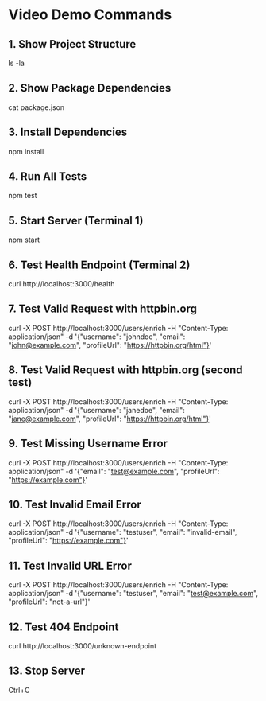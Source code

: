# Video Demo Commands

## 1. Show Project Structure
ls -la

## 2. Show Package Dependencies
cat package.json

## 3. Install Dependencies
npm install

## 4. Run All Tests
npm test

## 5. Start Server (Terminal 1)
npm start

## 6. Test Health Endpoint (Terminal 2)
curl http://localhost:3000/health

## 7. Test Valid Request with httpbin.org
curl -X POST http://localhost:3000/users/enrich -H "Content-Type: application/json" -d '{"username": "johndoe", "email": "john@example.com", "profileUrl": "https://httpbin.org/html"}'

## 8. Test Valid Request with httpbin.org (second test)
curl -X POST http://localhost:3000/users/enrich -H "Content-Type: application/json" -d '{"username": "janedoe", "email": "jane@example.com", "profileUrl": "https://httpbin.org/html"}'

## 9. Test Missing Username Error
curl -X POST http://localhost:3000/users/enrich -H "Content-Type: application/json" -d '{"email": "test@example.com", "profileUrl": "https://example.com"}'

## 10. Test Invalid Email Error
curl -X POST http://localhost:3000/users/enrich -H "Content-Type: application/json" -d '{"username": "testuser", "email": "invalid-email", "profileUrl": "https://example.com"}'

## 11. Test Invalid URL Error
curl -X POST http://localhost:3000/users/enrich -H "Content-Type: application/json" -d '{"username": "testuser", "email": "test@example.com", "profileUrl": "not-a-url"}'

## 12. Test 404 Endpoint
curl http://localhost:3000/unknown-endpoint

## 13. Stop Server
Ctrl+C
